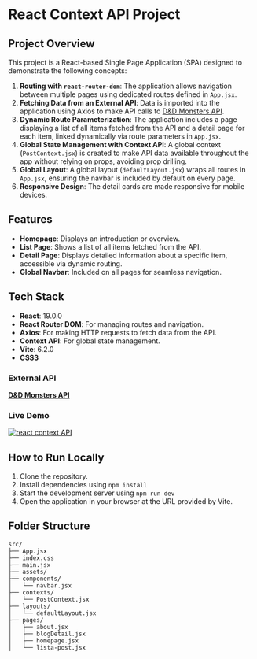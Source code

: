 # React Context API Project

## Project Overview
This project is a React-based Single Page Application (SPA) designed to demonstrate the following concepts:

1. **Routing with `react-router-dom`**: The application allows navigation between multiple pages using dedicated routes defined in `App.jsx`.
2. **Fetching Data from an External API**: Data is imported into the application using Axios to make API calls to [D&D Monsters API](https://www.dnd5eapi.co/api/monsters).
3. **Dynamic Route Parameterization**: The application includes a page displaying a list of all items fetched from the API and a detail page for each item, linked dynamically via route parameters in `App.jsx`.
4. **Global State Management with Context API**: A global context (`PostContext.jsx`) is created to make API data available throughout the app without relying on props, avoiding prop drilling.
5. **Global Layout**: A global layout (`defaultLayout.jsx`) wraps all routes in `App.jsx`, ensuring the navbar is included by default on every page.
6. **Responsive Design**: The detail cards are made responsive for mobile devices.

## Features
- **Homepage**: Displays an introduction or overview.
- **List Page**: Shows a list of all items fetched from the API.
- **Detail Page**: Displays detailed information about a specific item, accessible via dynamic routing.
- **Global Navbar**: Included on all pages for seamless navigation.

## Tech Stack
- **React**: 19.0.0
- **React Router DOM**: For managing routes and navigation.
- **Axios**: For making HTTP requests to fetch data from the API.
- **Context API**: For global state management.
- **Vite**: 6.2.0 
- **CSS3**

### External API
[**D&D Monsters API**](https://www.dnd5eapi.co/api/monsters)

### Live Demo
[![react context API](https://img.shields.io/badge/React_context_Api-brightgreen)](https://react-router-blog-posts.netlify.app/homepage)

## How to Run Locally
1. Clone the repository.
2. Install dependencies using `npm install`
3. Start the development server using `npm run dev`
4. Open the application in your browser at the URL provided by Vite.

## Folder Structure
```
src/
├── App.jsx
├── index.css
├── main.jsx
├── assets/
├── components/
│   └── navbar.jsx
├── contexts/
│   └── PostContext.jsx
├── layouts/
│   └── defaultLayout.jsx
├── pages/
│   ├── about.jsx
│   ├── blogDetail.jsx
│   ├── homepage.jsx
│   └── lista-post.jsx
```


